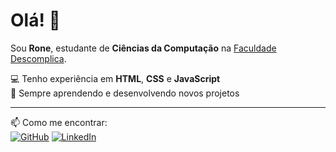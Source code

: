 # Olá! 👋

Sou **Rone**, estudante de **Ciências da Computação** na [Faculdade Descomplica](https://descomplica.com.br).

💻 Tenho experiência em **HTML**, **CSS** e **JavaScript**  
🚀 Sempre aprendendo e desenvolvendo novos projetos

---

📫 Como me encontrar:  
[![GitHub](https://img.shields.io/badge/GitHub-000?logo=github&logoColor=white)](https://github.com/RonyNjr)
[![LinkedIn](https://img.shields.io/badge/LinkedIn-0A66C2?logo=linkedin&logoColor=white)](https://www.linkedin.com/in/ronyrubenval/)
